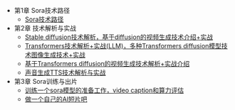 - 第1章 Sora技术路径
    - [Sora技术路径](chapter1/chapter1_1)
- 第2章 技术解析与实战
    - [Stable diffusion技术解析，基于diffusion的视频生成技术介绍+实战](chapter2/chapter2_1)
    - [Transformers技术解析+实战(LLM)，多种Transformers diffusion模型技术图像生成技术+实战](chapter2/chapter2_2)
    - [基于Transformers diffusion的视频生成技术解析+实战介绍](chapter2/chapter2_3)
    - [声音生成TTS技术解析与实战](chapter2/chapter2_4)
- 第3章 Sora训练与出片
    - [训练一个sora模型的准备工作，video caption和算力评估](chapter3/chapter3_1)
    - [做一个自己的AI短片吧](chapter3/chapter3_2)
